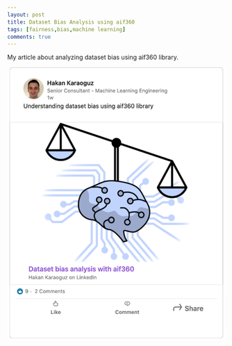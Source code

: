 ```yaml
---
layout: post
title: Dataset Bias Analysis using aif360
tags: [fairness,bias,machine learning]
comments: true
---
```

My article about analyzing dataset bias using aif360 library.

<a href="https://www.linkedin.com/pulse/dataset-bias-analysis-aif360-hakan-karaoguz" target="_blank" rel="noopener noreferrer">
<img src="../assets/img/dataset_bias.png" alt="Analyzing Dataset bias using aif360 library" style="width:516px;height:630px;">
</a>

